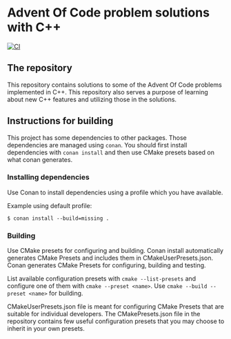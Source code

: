 # Advent Of Code problem solutions with C++

[![CI](https://github.com/nikobockerman/adventofcode-cpp/actions/workflows/ci.yml/badge.svg)](https://github.com/nikobockerman/adventofcode-cpp/actions/workflows/ci.yml)

## The repository

This repository contains solutions to some of the Advent Of Code problems
implemented in C++. This repository also serves a purpose of learning about new
C++ features and utilizing those in the solutions.

## Instructions for building

This project has some dependencies to other packages. Those dependencies are
managed using `conan`. You should first install dependencies with
`conan install` and then use CMake presets based on what conan generates.

### Installing dependencies

Use Conan to install dependencies using a profile which you have available.

Example using default profile:

```shell
$ conan install --build=missing .
```

### Building

Use CMake presets for configuring and building. Conan install automatically
generates CMake Presets and includes them in CMakeUserPresets.json. Conan
generates CMake Presets for configuring, building and testing.

List available configuration presets with `cmake --list-presets` and configure
one of them with `cmake --preset <name>`. Use `cmake --build --preset <name>`
for building.

CMakeUserPresets.json file is meant for configuring CMake Presets that are
suitable for individual developers. The CMakePresets.json file in the repository
contains few useful configuration presets that you may choose to inherit in your
own presets.
